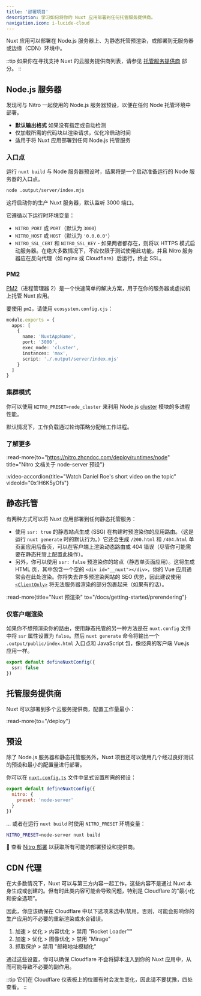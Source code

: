 ```yaml
---
title: '部署项目'
description: 学习如何将你的 Nuxt 应用部署到任何托管服务提供商。
navigation.icon: i-lucide-cloud
---
```


Nuxt 应用可以部署在 Node.js 服务器上、为静态托管预渲染，或部署到无服务器或边缘（CDN）环境中。

::tip
如果你在寻找支持 Nuxt 的云服务提供商列表，请参见 [托管服务提供商](/deploy) 部分。
::

## Node.js 服务器

发现可与 Nitro 一起使用的 Node.js 服务器预设，以便在任何 Node 托管环境中部署。

- **默认输出格式** 如果没有指定或自动检测 <br>
- 仅加载所需的代码块以渲染请求，优化冷启动时间 <br>
- 适用于将 Nuxt 应用部署到任何 Node.js 托管服务

### 入口点

运行 `nuxt build` 与 Node 服务器预设时，结果将是一个启动准备运行的 Node 服务器的入口点。

```bash [终端]
node .output/server/index.mjs
```

这将启动你的生产 Nuxt 服务器，默认监听 3000 端口。

它遵循以下运行时环境变量：

- `NITRO_PORT` 或 `PORT`（默认为 `3000`）
- `NITRO_HOST` 或 `HOST`（默认为 `'0.0.0.0'`）
- `NITRO_SSL_CERT` 和 `NITRO_SSL_KEY` - 如果两者都存在，则将以 HTTPS 模式启动服务器。在绝大多数情况下，不应仅限于测试使用此功能，并且 Nitro 服务器应在反向代理（如 nginx 或 Cloudflare）后运行，终止 SSL。

### PM2

[PM2](https://pm2.keymetrics.io/)（进程管理器 2）是一个快速简单的解决方案，用于在你的服务器或虚拟机上托管 Nuxt 应用。

要使用 `pm2`，请使用 `ecosystem.config.cjs`：

```ts [ecosystem.config.cjs]
module.exports = {
  apps: [
    {
      name: 'NuxtAppName',
      port: '3000',
      exec_mode: 'cluster',
      instances: 'max',
      script: './.output/server/index.mjs'
    }
  ]
}
```

### 集群模式

你可以使用 `NITRO_PRESET=node_cluster` 来利用 Node.js [cluster](https://nodejs.org/dist/latest/docs/api/cluster.html) 模块的多进程性能。

默认情况下，工作负载通过轮询策略分配给工作进程。

### 了解更多

:read-more{to="https://nitro.zhcndoc.com/deploy/runtimes/node" title="Nitro 文档关于 node-server 预设"}

:video-accordion{title="Watch Daniel Roe's short video on the topic" videoId="0x1H6K5yOfs"}

## 静态托管

有两种方式可以将 Nuxt 应用部署到任何静态托管服务：

- 使用 `ssr: true` 的静态站点生成 (SSG) 在构建时预渲染你的应用路由。（这是运行 `nuxt generate` 时的默认行为。）它还会生成 `/200.html` 和 `/404.html` 单页面应用后备页，可以在客户端上渲染动态路由或 404 错误（尽管你可能需要在静态托管上配置此操作）。
- 另外，你可以使用 `ssr: false` 预渲染你的站点（静态单页面应用）。这将生成 HTML 页，其中包含一个空的 `<div id="__nuxt"></div>`，你的 Vue 应用通常会在此处渲染。你将失去许多预渲染网站的 SEO 优势，因此建议使用 [`<ClientOnly>`](/docs/api/components/client-only) 将无法服务器渲染的部分包裹起来（如果有的话）。

:read-more{title="Nuxt 预渲染" to="/docs/getting-started/prerendering"}

### 仅客户端渲染

如果你不想预渲染你的路由，使用静态托管的另一种方法是在 `nuxt.config` 文件中将 `ssr` 属性设置为 `false`。然后 `nuxt generate` 命令将输出一个 `.output/public/index.html` 入口点和 JavaScript 包，像经典的客户端 Vue.js 应用一样。

```ts twoslash [nuxt.config.ts]
export default defineNuxtConfig({
  ssr: false
})
```

## 托管服务提供商

Nuxt 可以部署到多个云服务提供商，配置工作量最小：

:read-more{to="/deploy"}

## 预设

除了 Node.js 服务器和静态托管服务外，Nuxt 项目还可以使用几个经过良好测试的预设和最小的配置量进行部署。

你可以在 [`nuxt.config.ts`](/docs/guide/directory-structure/nuxt-config) 文件中显式设置所需的预设：

```js twoslash [nuxt.config.ts]
export default defineNuxtConfig({
  nitro: {
    preset: 'node-server'
  }
})
```

... 或者在运行 `nuxt build` 时使用 `NITRO_PRESET` 环境变量：

```bash [终端]
NITRO_PRESET=node-server nuxt build
```

🔎 查看 [Nitro 部署](https://nitro.zhcndoc.com/deploy) 以获取所有可能的部署预设和提供商。

## CDN 代理

在大多数情况下，Nuxt 可以与第三方内容一起工作，这些内容不是通过 Nuxt 本身生成或创建的。但有时此类内容可能会导致问题，特别是 Cloudflare 的“最小化和安全选项”。

因此，你应该确保在 Cloudflare 中以下选项未选中/禁用。否则，可能会影响你的生产应用的不必要的重新渲染或水合错误。

1. 加速 > 优化 > 内容优化 > 禁用 "Rocket Loader™"
2. 加速 > 优化 > 图像优化 > 禁用 "Mirage"
3. 抓取保护 > 禁用 "邮箱地址模糊化"

通过这些设置，你可以确保 Cloudflare 不会将脚本注入到你的 Nuxt 应用中，从而可能导致不必要的副作用。

::tip
它们在 Cloudflare 仪表板上的位置有时会发生变化，因此请不要犹豫，四处查看。
::
